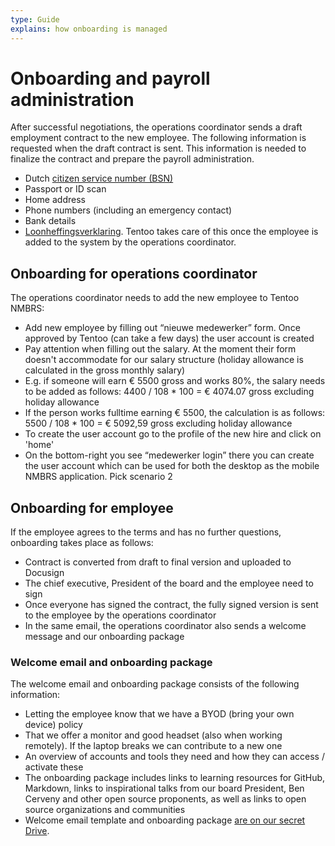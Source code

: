 ```yaml
---
type: Guide
explains: how onboarding is managed
---
```


# Onboarding and payroll administration

After successful negotiations, the operations coordinator sends a draft employment contract to the new employee. The following information is requested when the draft contract is sent. This information is needed to finalize the contract and prepare the payroll administration.

* Dutch [citizen service number (BSN)](https://www.government.nl/topics/personal-data/citizen-service-number-bsn)
* Passport or ID scan
* Home address
* Phone numbers (including an emergency contact)
* Bank details
* [Loonheffingsverklaring](https://www.belastingdienst.nl/wps/wcm/connect/bldcontentnl/themaoverstijgend/programmas_en_formulieren/model_opgaaf_gegevens_voor_de_loonheffingen). Tentoo takes care of this once the employee is added to the system by the operations coordinator.

## Onboarding for operations coordinator

The operations coordinator needs to add the new employee to Tentoo NMBRS:

* Add new employee by filling out “nieuwe medewerker” form. Once approved by Tentoo (can take a few days) the user account is created
* Pay attention when filling out the salary. At the moment their form doesn't accommodate for our salary structure (holiday allowance is calculated in the gross monthly salary)
* E.g. if someone will earn € 5500 gross and works 80%, the salary needs to be added as follows: 4400 / 108 * 100 = € 4074.07 gross excluding holiday allowance
* If the person works fulltime earning € 5500, the calculation is as follows: 5500 / 108 * 100 = € 5092,59 gross excluding holiday allowance
* To create the user account go to the profile of the new hire and click on 'home'
* On the bottom-right you see “medewerker login” there you can create the user account which can be used for both the desktop as the mobile NMBRS application. Pick scenario 2

## Onboarding for employee

If the employee agrees to the terms and has no further questions, onboarding takes place as follows:

* Contract is converted from draft to final version and uploaded to Docusign
* The chief executive, President of the board and the employee need to sign
* Once everyone has signed the contract, the fully signed version is sent to the employee by the operations coordinator
* In the same email, the operations coordinator also sends a welcome message and our onboarding package

### Welcome email and onboarding package

The welcome email and onboarding package consists of the following information:

* Letting the employee know that we have a BYOD (bring your own device) policy
* That we offer a monitor and good headset (also when working remotely). If the laptop breaks we can contribute to a new one
* An overview of accounts and tools they need and how they can access / activate these
* The onboarding package includes links to learning resources for GitHub, Markdown, links to inspirational talks from our board President, Ben Cerveny and other open source proponents, as well as links to open source organizations and communities
* Welcome email template and onboarding package [are on our secret Drive](https://drive.google.com/drive/folders/1KqeG3KxibxmbkhQl5yKUdsmTtMMnwlqB).
